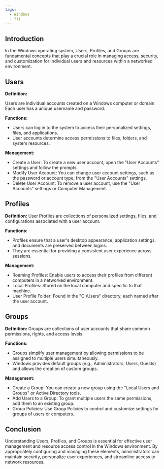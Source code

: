 ```yaml
---
tags:
  - Windows
  - fij
---
```


## Introduction 
In the Windows operating system, Users, Profiles, and Groups are fundamental concepts that play a crucial role in managing access, security, and customization for individual users and resources within a networked environment. 
## Users 

**Definition:**

Users are individual accounts created on a Windows computer or domain. Each user has a unique username and password. 

**Functions:** 
- Users can log in to the system to access their personalized settings, files, and applications. 
- User accounts determine access permissions to files, folders, and system resources. 

**Management:** 
- Create a User: To create a new user account, open the "User Accounts" settings and follow the prompts. 
- Modify User Account: You can change user account settings, such as the password or account type, from the "User Accounts" settings. 
- Delete User Account: To remove a user account, use the "User Accounts" settings or Computer Management. 
## Profiles 

**Definition:** 
User Profiles are collections of personalized settings, files, and configurations associated with a user account. 

**Functions:** 

- Profiles ensure that a user's desktop appearance, application settings, and documents are preserved between logins. 
- They are essential for providing a consistent user experience across sessions. 

**Management:** 

- Roaming Profiles: Enable users to access their profiles from different computers in a networked environment. 
- Local Profiles: Stored on the local computer and specific to that machine. 
- User Profile Folder: Found in the "C:\Users" directory, each named after the user account. 
## Groups 

**Definition:** 
Groups are collections of user accounts that share common permissions, rights, and access levels. 

**Functions:** 

- Groups simplify user management by allowing permissions to be assigned to multiple users simultaneously. 
- Windows provides default groups (e.g., Administrators, Users, Guests) and allows the creation of custom groups. 

**Management:** 

- Create a Group: You can create a new group using the "Local Users and Groups" or Active Directory tools. 
- Add Users to a Group: To grant multiple users the same permissions, add them to an existing group. 
- Group Policies: Use Group Policies to control and customize settings for groups of users or computers. 
## Conclusion 

Understanding Users, Profiles, and Groups is essential for effective user management and resource access control in the Windows environment. By appropriately configuring and managing these elements, administrators can maintain security, personalize user experiences, and streamline access to network resources.